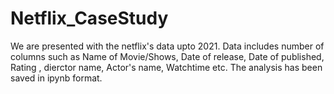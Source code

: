 # Netflix_CaseStudy
We are presented with the netflix's data upto 2021.
Data includes number of columns such as Name of Movie/Shows, Date of release, Date of published, Rating , dierctor name, Actor's name, Watchtime etc.
The analysis has been saved in ipynb format. 
